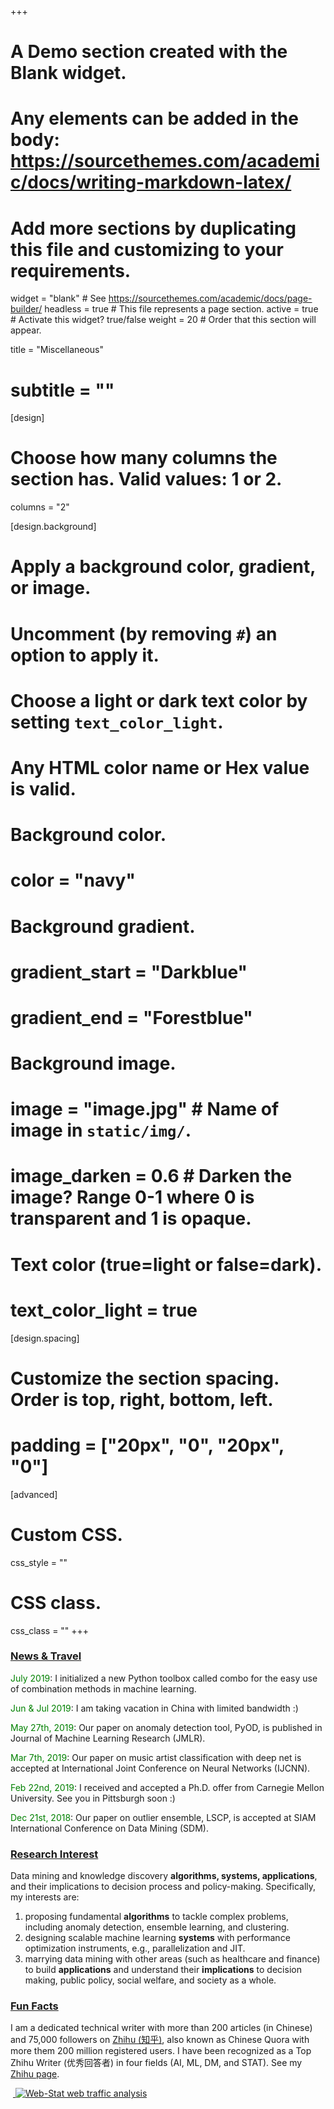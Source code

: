 +++
# A Demo section created with the Blank widget.
# Any elements can be added in the body: https://sourcethemes.com/academic/docs/writing-markdown-latex/
# Add more sections by duplicating this file and customizing to your requirements.

widget = "blank"  # See https://sourcethemes.com/academic/docs/page-builder/
headless = true  # This file represents a page section.
active = true  # Activate this widget? true/false
weight = 20  # Order that this section will appear.

title = "Miscellaneous"
# subtitle = ""

[design]
  # Choose how many columns the section has. Valid values: 1 or 2.
  columns = "2"

[design.background]
  # Apply a background color, gradient, or image.
  #   Uncomment (by removing `#`) an option to apply it.
  #   Choose a light or dark text color by setting `text_color_light`.
  #   Any HTML color name or Hex value is valid.

  # Background color.
  # color = "navy"
  
  # Background gradient.
  # gradient_start = "Darkblue"
  # gradient_end = "Forestblue"
  
  # Background image.
  # image = "image.jpg"  # Name of image in `static/img/`.
  # image_darken = 0.6  # Darken the image? Range 0-1 where 0 is transparent and 1 is opaque.

  # Text color (true=light or false=dark).
  # text_color_light = true

[design.spacing]
  # Customize the section spacing. Order is top, right, bottom, left.
  # padding = ["20px", "0", "20px", "0"]

[advanced]
 # Custom CSS. 
 css_style = ""
 
 # CSS class.
 css_class = ""
+++

### <u>News & Travel</u>

<span style="color:green">July 2019</span>: I initialized a new Python toolbox called combo for the easy use of combination methods in machine learning.

<span style="color:green">Jun & Jul 2019</span>: I am taking vacation in China with limited bandwidth :)

<span style="color:green">May 27th, 2019</span>: Our paper on anomaly detection tool, PyOD, is published in Journal of Machine Learning Research (JMLR). 

<span style="color:green">Mar 7th, 2019</span>: Our paper on music artist classification with deep net is accepted at International Joint Conference on Neural Networks (IJCNN).

<span style="color:green">Feb 22nd, 2019</span>: I received and accepted a Ph.D. offer from Carnegie Mellon University. See you in Pittsburgh soon :)

<span style="color:green">Dec 21st, 2018</span>: Our paper on outlier ensemble, LSCP, is accepted at SIAM International Conference on Data Mining (SDM).


### <u>Research Interest</u>

Data mining and knowledge discovery **algorithms, systems, applications**, 
and their implications to decision process and policy-making. Specifically, my interests are:

1. proposing fundamental **algorithms** to tackle complex problems, including anomaly detection, ensemble learning, and clustering.
2. designing scalable machine learning **systems** with performance optimization instruments, e.g., parallelization and JIT.
3. marrying data mining with other areas (such as healthcare and finance) to build **applications** and understand their **implications** to decision making, public policy, social welfare, and society as a whole.


### <u>Fun Facts</u>

I am a dedicated technical writer with more than 200 articles (in Chinese) and 75,000 followers on [Zhihu (知乎)](https://en.wikipedia.org/wiki/Zhihu), 
also known as Chinese Quora with more them 200 million registered users. 
I have been recognized as a Top Zhihu Writer (优秀回答者) in four fields (AI, ML, DM, and STAT). See my [Zhihu page](https://www.zhihu.com/people/breaknever/).

<!-- Begin Web-Stat code v 6.3 -->
<span id="wts1866123">&nbsp;</span><script>
var wts=document.createElement('script');wts.type='text/javascript';
wts.async=true;wts.src='https://wts.one/5/1866123/log6_2.js';
document.getElementById('wts1866123').appendChild(wts);
</script><noscript><a href="https://www.web-stat.com">
<img src="https://wts.one/6/5/1866123.gif" 
alt="Web-Stat web traffic analysis"></a></noscript>
<!-- End Web-Stat code v 6.3 -->
